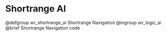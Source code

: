 # Shortrange AI

@defgroup wr_shortrange_ai Shortrange Navigation
@ingroup wr_logic_ai
@brief Shortrange Navigation code
